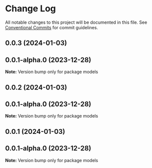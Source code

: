 # Change Log

All notable changes to this project will be documented in this file.
See [Conventional Commits](https://conventionalcommits.org) for commit guidelines.

## 0.0.3 (2024-01-03)



## 0.0.1-alpha.0 (2023-12-28)

**Note:** Version bump only for package models





## 0.0.2 (2024-01-03)



## 0.0.1-alpha.0 (2023-12-28)

**Note:** Version bump only for package models





## 0.0.1 (2024-01-03)



## 0.0.1-alpha.0 (2023-12-28)

**Note:** Version bump only for package models
